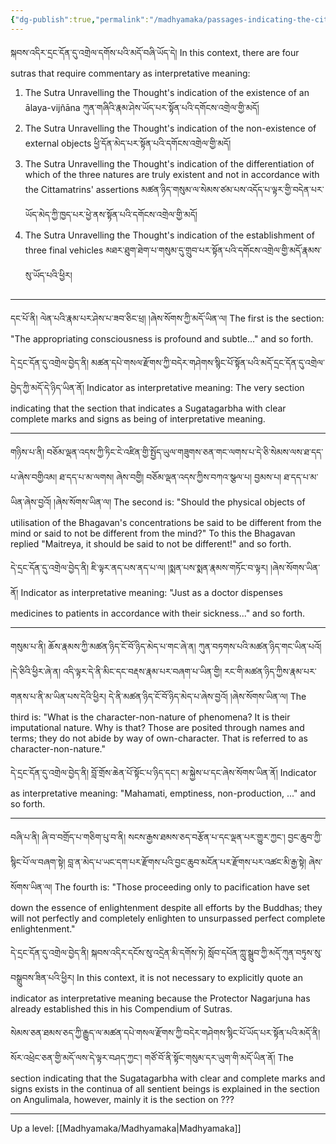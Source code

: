 ```yaml
---
{"dg-publish":true,"permalink":"/madhyamaka/passages-indicating-the-cittamatra-system-are-of-interpretative-meaning/"}
---
```


སྐབས་འདིར་དྲང་དོན་དུ་འགྲེལ་དགོས་པའི་མདོ་བཞི་ཡོད་དེ།
In this context, there are four sutras that require commentary as interpretative meaning:
1. The Sutra Unravelling the Thought's indication of the existence of an ālaya-vijñāna
   ཀུན་གཞིའི་རྣམ་ཤེས་ཡོད་པར་སྟོན་པའི་དགོངས་འགྲེལ་གྱི་མདོ།
2. The Sutra Unravelling the Thought's indication of the non-existence of external objects
   ཕྱི་དོན་མེད་པར་སྟོན་པའི་དགོངས་འགྲེལ་གྱི་མདོ།
3. The Sutra Unravelling the Thought's indication of the differentiation of which of the three natures are truly existent and not in accordance with the Cittamatrins' assertions
   མཚན་ཉིད་གསུམ་ལ་སེམས་ཙམ་པས་འདོད་པ་ལྟར་གྱི་བདེན་པར་ཡོད་མེད་ཀྱི་ཁྱད་པར་ཕྱེ་ནས་སྟོན་པའི་དགོངས་འགྲེལ་གྱི་མདོ།
4. The Sutra Unravelling the Thought's indication of the establishment of three final vehicles
   མཐར་ཐུག་ཐེག་པ་གསུམ་དུ་གྲུབ་པར་སྟོན་པའི་དགོངས་འགྲེལ་གྱི་མདོ་རྣམས་སུ་ཡོད་པའི་ཕྱིར།

---
དང་པོ་ནི། ལེན་པའི་རྣམ་པར་ཤེས་པ་ཟབ་ཅིང་ཕྲ། །ཞེས་སོགས་ཀྱི་མདོ་ཡིན་ལ། 
The first is the section: "The appropriating consciousness is profound and subtle..." and so forth.

དེ་དྲང་དོན་དུ་འགྲེལ་བྱེད་ནི། མཚན་དཔེ་གསལ་རྫོགས་ཀྱི་བདེར་གཤེགས་སྙིང་པོ་སྟོན་པའི་མདོ་དྲང་དོན་དུ་འགྲེལ་བྱེད་ཀྱི་མདོ་དེ་ཉིད་ཡིན་ནོ།
Indicator as interpretative meaning: The very section indicating that the section that indicates a Sugatagarbha with clear complete marks and signs as being of interpretative meaning.

---
གཉིས་པ་ནི། བཅོམ་ལྡན་འདས་ཀྱི་ཏིང་ངེ་འཛིན་གྱི་སྤྱོད་ཡུལ་གཟུགས་ཅན་གང་ལགས་པ་དེ་ཅི་སེམས་ལས་ཐ་དད་པ་ཞེས་བགྱིའམ། ཐ་དད་པ་མ་ལགས།
ཞེས་བགྱི། བཅོམ་ལྡན་འདས་ཀྱིས་བཀའ་སྩལ་པ། བྱམས་པ། ཐ་དད་པ་མ་ཡིན་ཞེས་བྱའོ། །ཞེས་སོགས་ཡིན་ལ། 
The second is: "Should the physical objects of utilisation of the Bhagavan's concentrations be said to be different from the mind or said to not be different from the mind?" To this the Bhagavan replied "Maitreya, it should be said to not be different!" and so forth.

དེ་དྲང་དོན་དུ་འགྲེལ་བྱེད་ནི། ཇི་ལྟར་ནད་པས་ནད་པ་ལ། །སྨན་པས་སྨན་རྣམས་གཏོང་བ་ལྟར། །ཞེས་སོགས་ཡིན་ནོ།
Indicator as interpretative meaning: "Just as a doctor dispenses medicines to patients in accordance with their sickness..." and so forth.

---
གསུམ་པ་ནི། ཆོས་རྣམས་ཀྱི་མཚན་ཉིད་ངོ་བོ་ཉིད་མེད་པ་གང་ཞེ་ན། ཀུན་བཏགས་པའི་མཚན་ཉིད་གང་ཡིན་པའོ། །དེ་ཅིའི་ཕྱིར་ཞེ་ན། 
འདི་ལྟར་དེ་ནི་མིང་དང་བརྡས་རྣམ་པར་བཞག་པ་ཡིན་གྱི། རང་གི་མཚན་ཉིད་ཀྱིས་རྣམ་པར་གནས་པ་ནི་མ་ཡིན་པས་དེའི་ཕྱིར། 
དེ་ནི་མཚན་ཉིད་ངོ་བོ་ཉིད་མེད་པ་ཞེས་བྱའོ། །ཞེས་སོགས་ཡིན་ལ། 
The third is: "What is the character-non-nature of phenomena? It is their imputational nature. Why is that? Those are posited through names and terms; they do not abide by way of own-character. That is referred to as character-non-nature."

དེ་དྲང་དོན་དུ་འགྲེལ་བྱེད་ནི། བློ་གྲོས་ཆེན་པོ་སྟོང་པ་ཉིད་དང་། མ་སྐྱེས་པ་དང་ཞེས་སོགས་ཡིན་ནོ།
Indicator as interpretative meaning: "Mahamati, emptiness, non-production, ..." and so forth.

---
བཞི་པ་ནི། ཞི་བ་བགྲོད་པ་གཅིག་པུ་བ་ནི། སངས་རྒྱས་ཐམས་ཅད་བརྩོན་པ་དང་ལྡན་པར་གྱུར་ཀྱང་། བྱང་ཆུབ་ཀྱི་སྙིང་པོ་ལ་བཞག་སྟེ། 
བླ་ན་མེད་པ་ཡང་དག་པར་རྫོགས་པའི་བྱང་ཆུབ་མངོན་པར་རྫོགས་པར་འཚང་མི་རྒྱ་སྟེ། ཞེས་སོགས་ཡིན་ལ། 
The fourth is: "Those proceeding only to pacification have set down the essence of enlightenment despite all efforts by the Buddhas; they will not perfectly and completely enlighten to unsurpassed perfect complete enlightenment."

དེ་དྲང་དོན་དུ་འགྲེལ་བྱེད་ནི། སྐབས་འདིར་དངོས་སུ་འདྲེན་མི་དགོས་ཏེ། སློབ་དཔོན་ཀླུ་སྒྲུབ་ཀྱི་མདོ་ཀུན་བཏུས་སུ་བསྒྲུབས་ཟིན་པའི་ཕྱིར།
In this context, it is not necessary to explicitly quote an indicator as interpretative meaning because the Protector Nagarjuna has already established this in his Compendium of Sutras.

སེམས་ཅན་ཐམས་ཅད་ཀྱི་རྒྱུད་ལ་མཚན་དཔེ་གསལ་རྫོགས་ཀྱི་བདེར་གཤེགས་སྙིང་པོ་ཡོད་པར་སྟོན་པའི་མདོ་ནི། སོར་འཕྲེང་ཅན་གྱི་མདོ་ལས་དེ་ལྟར་བཤད་ཀྱང་། 
གཙོ་བོ་ནི་སྟོང་གསུམ་དར་ཡུག་གི་མདོ་ཡིན་ནོ།
The section indicating that the Sugatagarbha with clear and complete marks and signs exists in the continua of all sentient beings is explained in the section on Angulimala, however, mainly it is the section on ???

---
Up a level: [[Madhyamaka/Madhyamaka\|Madhyamaka]]